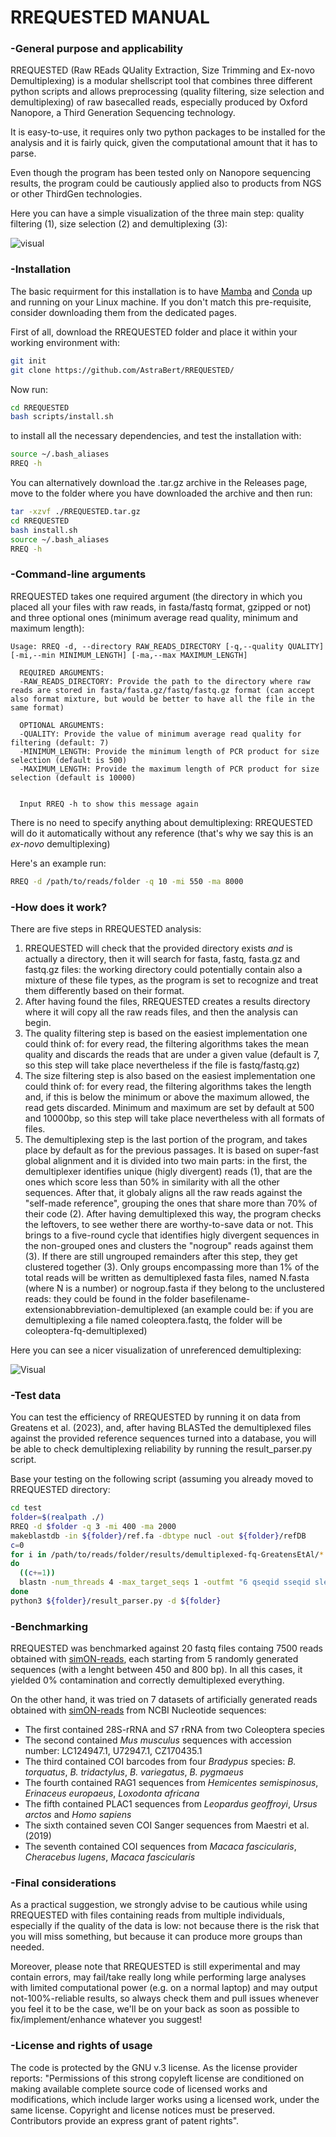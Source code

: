 #  RREQUESTED MANUAL #

### -General purpose and applicability

RREQUESTED (Raw REads QUality Extraction, Size Trimming and Ex-novo Demultiplexing) is a modular shellscript tool that combines three different python scripts and allows preprocessing (quality filtering, size selection and demultiplexing) of raw basecalled reads, especially produced by Oxford Nanopore, a Third Generation Sequencing technology.

It is easy-to-use, it requires only two python packages to be installed for the analysis and it is fairly quick, given the computational amount that it has to parse. 

Even though the program has been tested only on Nanopore sequencing results, the program could be cautiously applied also to products from NGS or other ThirdGen technologies. 

Here you can have a simple visualization of the three main step: quality filtering (1), size selection (2) and demultiplexing (3):

![visual](./imgs/1.png)


### -Installation 
The basic requirment for this installation is to have  [Mamba](https://mamba.readthedocs.io/en/latest/installation/mamba-installation.html) and [Conda](https://conda.io/projects/conda/en/latest/user-guide/install/index.html) up and running on your Linux machine. If you don't match this pre-requisite, consider downloading them from the dedicated pages.

First of all, download the RREQUESTED folder and place it within your working environment with:

```bash
git init
git clone https://github.com/AstraBert/RREQUESTED/
```

Now run:

```bash
cd RREQUESTED
bash scripts/install.sh
```

to install all the necessary dependencies, and test the installation with:

```bash
source ~/.bash_aliases
RREQ -h
```

You can alternatively download the .tar.gz archive in the Releases page, move to the folder where you have downloaded the archive and then run:

```bash
tar -xzvf ./RREQUESTED.tar.gz
cd RREQUESTED
bash install.sh
source ~/.bash_aliases
RREQ -h
```

### -Command-line arguments
RREQUESTED takes one required argument (the directory in which you placed all your files with raw reads, in fasta/fastq format, gzipped or not) and three optional ones (minimum average read quality, minimum and maximum length): 

```
Usage: RREQ -d, --directory RAW_READS_DIRECTORY [-q,--quality QUALITY] [-mi,--min MINIMUM_LENGTH] [-ma,--max MAXIMUM_LENGTH]

  REQUIRED ARGUMENTS:
  -RAW_READS_DIRECTORY: Provide the path to the directory where raw reads are stored in fasta/fasta.gz/fastq/fastq.gz format (can accept also format mixture, but would be better to have all the file in the same format)

  OPTIONAL ARGUMENTS:
  -QUALITY: Provide the value of minimum average read quality for filtering (default: 7)
  -MINIMUM_LENGTH: Provide the minimum length of PCR product for size selection (default is 500)
  -MAXIMUM_LENGTH: Provide the maximum length of PCR product for size selection (default is 10000)

  
  Input RREQ -h to show this message again
```

There is no need to specify anything about demultiplexing: RREQUESTED will do it automatically without any reference (that's why we say this is an *ex-novo* demultiplexing)

Here's an example run:

```bash
RREQ -d /path/to/reads/folder -q 10 -mi 550 -ma 8000
```

### -How does it work? ###
There are five steps in RREQUESTED analysis:
1. RREQUESTED will check that the provided directory exists *and* is actually a directory, then it will search for fasta, fastq, fasta.gz and fastq.gz files: the working directory could potentially contain also a mixture of these file types, as the program is set to recognize and treat them differently based on their format.
2. After having found the files, RREQUESTED creates a results directory where it will copy all the raw reads files, and then the analysis can begin.
3. The quality filtering step is based on the easiest implementation one could think of: for every read, the filtering algorithms takes the mean quality and discards the reads that are under a given value (default is 7, so this step will take place nevertheless if the file is fastq/fastq.gz)
4. The size filtering step is also based on the easiest implementation one could think of: for every read, the filtering algorithms takes the length and, if this is below the minimum or above the maximum allowed, the read gets discarded. Minimum and maximum are set by default at 500 and 10000bp, so this step will take place nevertheless with all formats of files.
5. The demultiplexing step is the last portion of the program, and takes place by default as for the previous passages. It is based on super-fast global alignment and it is divided into two main parts: in the first, the demultiplexer identifies unique (higly divergent) reads (1), that are the ones which score less than 50% in similarity with all the other sequences. After that, it globaly aligns all the raw reads against the "self-made reference", grouping the ones that share more than 70% of their code (2). After having demultiplexed this way, the program checks the leftovers, to see wether there are worthy-to-save data or not. This brings to a five-round cycle that identifies higly divergent sequences in the non-grouped ones and clusters the "nogroup" reads against them (3). If there are still ungrouped remainders after this step, they get clustered together (3). Only groups encompassing more than 1% of the total reads will be written as demultiplexed fasta files, named N.fasta (where N is a number) or nogroup.fasta if they belong to the unclustered reads: they could be found in the folder basefilename-extensionabbreviation-demultiplexed (an example could be: if you are demultiplexing a file named coleoptera.fastq, the folder will be coleoptera-fq-demultiplexed)

Here you can see a nicer visualization of unreferenced demultiplexing:

![Visual](./imgs/2.png)


### -Test data
You can test the efficiency of RREQUESTED by running it on data from Greatens et al. (2023), and, after having BLASTed the demultiplexed files against the provided reference sequences turned into a database, you will be able to check demultiplexing reliability by running the result_parser.py script. 

Base your testing on the following script (assuming you already moved to RREQUESTED directory:

```bash
cd test
folder=$(realpath ./)
RREQ -d $folder -q 3 -mi 400 -ma 2000
makeblastdb -in ${folder}/ref.fa -dbtype nucl -out ${folder}/refDB
c=0
for i in /path/to/reads/folder/results/demultiplexed-fq-GreatensEtAl/*.fasta
do
  ((c+=1))
  blastn -num_threads 4 -max_target_seqs 1 -outfmt "6 qseqid sseqid slen qlen pident qcovs length mismatch gapopen qstart qend sstart send evalue bitscore" -db ${folder}/refDB -query $i > ${folder}/${c}.blast
done
python3 ${folder}/result_parser.py -d ${folder}
```

### -Benchmarking
RREQUESTED was benchmarked against 20 fastq files containg 7500 reads obtained with [simON-reads](https://github.com/AstraBert/simON-reads), each starting from 5 randomly generated sequences (with a lenght between 450 and 800 bp). In all this cases, it yielded 0% contamination and correctly demultiplexed everything. 

On the other hand, it was tried on 7 datasets of artificially generated reads obtained with [simON-reads](https://github.com/AstraBert/simON-reads) from NCBI Nucleotide sequences:

- The first contained 28S-rRNA and S7 rRNA from two Coleoptera species
- The second contained _Mus musculus_ sequences with accession number: LC124947.1, U72947.1, CZ170435.1
- The third contained COI barcodes from four _Bradypus_ species: _B. torquatus_, _B. tridactylus_, _B. variegatus_, _B. pygmaeus_
- The fourth contained RAG1 sequences from _Hemicentes semispinosus_, _Erinaceus europaeus_, _Loxodonta africana_
- The fifth contained PLAC1 sequences from _Leopardus geoffroyi_, _Ursus arctos_ and _Homo sapiens_
- The sixth contained seven COI Sanger sequences from Maestri et al. (2019)
- The seventh contained COI sequences from _Macaca fascicularis_, _Cheracebus lugens_, _Macaca fascicularis_


### -Final considerations ###
As a practical suggestion, we strongly advise to be cautious while using RREQUESTED with files containing reads from multiple individuals, especially if the quality of the data is low: not because there is the risk that you will miss something, but because it can produce more groups than needed.

Moreover, please note that RREQUESTED is still experimental and may contain errors, may fail/take really long while performing large analyses with limited computational power (e.g. on a normal laptop) and may output not-100%-reliable results, so always check them and pull issues whenever you feel it to be the case, we'll be on your back as soon as possible to fix/implement/enhance whatever you suggest!


### -License and rights of usage ###
The code is protected by the GNU v.3 license. As the license provider reports: "Permissions of this strong copyleft license are conditioned on making available complete source code of licensed works and modifications, which include larger works using a licensed work, under the same license. Copyright and license notices must be preserved. Contributors provide an express grant of patent rights".
